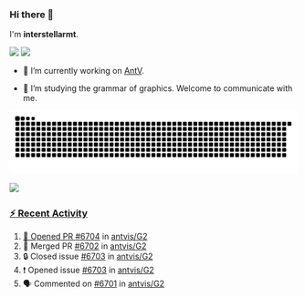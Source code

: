 ### Hi there 👋

I'm **interstellarmt**.

[![](https://img.shields.io/endpoint?url=https://awards.antv.vision/interstellarmt-g2-contributor.json)](https://github.com/antvis/g2)
[![](https://img.shields.io/endpoint?url=https://awards.antv.vision/interstellarmt-gpt-vis-contributor.json)](https://github.com/antvis/gpt-vis)

- 🔭 I’m currently working on [AntV](https://github.com/antvis).

- 📖 I’m studying the grammar of graphics. Welcome to communicate with me.

![](https://raw.githubusercontent.com/interstellarmt/interstellarmt/refs/heads/output/github-contribution-grid-snake.svg)
<div>
  <a href="https://github.com/interstellarmt">
  <img height="180em" src="https://github-readme-stats-eight-theta.vercel.app/api?username=interstellarmt&show_icons=true&include_all_commits=true&count_private=true&theme=tokyonight"/>
</div>
    
### :zap: Recent Activity

<!--START_SECTION:activity-->
1. 💪 Opened PR [#6704](https://github.com/antvis/G2/pull/6704) in [antvis/G2](https://github.com/antvis/G2)
2. 🎉 Merged PR [#6702](https://github.com/antvis/G2/pull/6702) in [antvis/G2](https://github.com/antvis/G2)
3. 🔒 Closed issue [#6703](https://github.com/antvis/G2/issues/6703) in [antvis/G2](https://github.com/antvis/G2)
4. ❗ Opened issue [#6703](https://github.com/antvis/G2/issues/6703) in [antvis/G2](https://github.com/antvis/G2)
5. 🗣 Commented on [#6701](https://github.com/antvis/G2/issues/6701#issuecomment-2747409477) in [antvis/G2](https://github.com/antvis/G2)
<!--END_SECTION:activity-->

